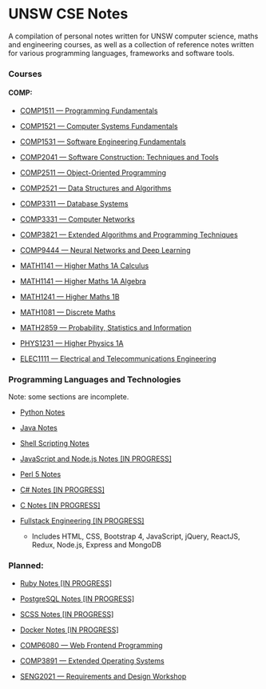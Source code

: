 # UNSW CSE Notes
A compilation of personal notes written for UNSW computer science, maths and engineering courses, as well as a collection of reference notes written for various programming languages, frameworks and software tools.

### Courses

#### COMP:
- <a href="https://www.notion.so/tymz/COMP1511-Programming-Fundamentals-dd71641eb8cb4d5f851db730cd07b941">COMP1511 — Programming Fundamentals</a>

- <a href="https://www.notion.so/tymz/COMP1521-Computer-Systems-Fundamentals-a0976cf0fcd34bb49360887a9167ae09">COMP1521 — Computer Systems Fundamentals</a>

- <a href="https://www.notion.so/tymz/COMP1531-Software-Engineering-Fundamentals-61b3b7b9d65148b0835ad62c934257de">COMP1531 — Software Engineering Fundamentals</a>

- <a href="https://www.notion.so/tymz/COMP2041-Software-Construction-Techniques-and-Tools-2965b1dd191c4bbf8ac131bbc9e9a74d">COMP2041 — Software Construction: Techniques and Tools</a>

- <a href="https://www.notion.so/tymz/COMP2511-Object-Oriented-Programming-cf5f3f332e10416caede894ec3e00d9d">COMP2511 — Object-Oriented Programming</a>

- <a href="https://www.notion.so/tymz/COMP2521-Data-Structures-and-Algorithms-708288ca10b541e5b21bd26a1179f52b">COMP2521 — Data Structures and Algorithms</a>

- <a href="https://www.notion.so/tymz/COMP3311-Database-System-2e574e205ef54dee8a525e13fa0ad48c">COMP3311 — Database Systems</a>

- <a href="https://www.notion.so/tymz/COMP3331-Computer-Networks-e151e541990941ec9d493d50d43eab75">COMP3331 — Computer Networks</a>

- <a href="https://docs.google.com/document/d/11XoevcA9kJeEW5sUtsIWotC34pyllP7mIRXsw3aqr3M/edit?usp=sharing">COMP3821 — Extended Algorithms and Programming Techniques</a>

- <a href="https://github.com/Tymotex/Neural-Networks">COMP9444 — Neural Networks and Deep Learning</a>

- <a href="https://docs.google.com/document/d/1LdtCi2MAIJy8ItS3NaAw9MrGN-X0fFn7ksCnMiXYh4c/edit?usp=sharing">MATH1141 — Higher Maths 1A Calculus</a>

- <a href="https://docs.google.com/document/d/15KoR6syt5e-zaSeH7EBPJhAZ6yMdNtmw0U6g_B1Mtl4/edit?usp=sharing">MATH1141 — Higher Maths 1A Algebra</a>

- <a href="https://docs.google.com/document/d/1W7v--PD80hQpHape7nOrFM3ckNl405Dt3aanLbf2_GU/edit?usp=sharing">MATH1241 — Higher Maths 1B</a>

- <a href="https://docs.google.com/document/d/10OiXvUbSTHCY5np_lF6_NmiMb1kbwqRlFuxARVdrwK8/edit?usp=sharing">MATH1081 — Discrete Maths</a>

- <a href="https://docs.google.com/document/d/1kOXD5diju1czseLrlawLffhVmk-4icND7aRNz0kookU/edit?usp=sharing">MATH2859 — Probability, Statistics and Information</a>

- <a href="https://docs.google.com/document/d/1kLp2xoe9ZaSIPN1se_cxo88BdgZ0lhNCcKaDNscubZI/edit?usp=sharing">PHYS1231 — Higher Physics 1A</a>

- <a href="https://docs.google.com/document/d/1kfDYovtexJm7El1bjilbnDCDj0MJ2gCsYk8Rh4gmMp0/edit?usp=sharing">ELEC1111 — Electrical and Telecommunications Engineering</a>

### Programming Languages and Technologies

Note: some sections are incomplete.

- <a href="https://www.notion.so/tymz/Python-Reference-32854bb805054c449d0f6f05e39bb3fb">Python Notes</a>

- <a href="https://www.notion.so/tymz/Java-Reference-e2015d8383bc4913af958e6af89be09a">Java Notes</a>

- <a href="https://www.notion.so/tymz/Bash-Shell-Scripting-Reference-9df017e0684e44d18b63ce5bb289e70c">Shell Scripting Notes</a>

- <a href="https://www.notion.so/tymz/JavaScript-and-Node-js-Reference-da609ced2bdd4297ade21e3c200e5498">JavaScript and Node.js Notes [IN PROGRESS]</a>

- <a href="https://www.notion.so/tymz/Perl-5-Reference-1602c0345a7440b2970a8d9f582d4514">Perl 5 Notes</a>

- <a href="https://www.notion.so/tymz/C-Reference-959b4b9a83dd46a6a9605c4205d2f466">C# Notes [IN PROGRESS]</a>

- <a href="https://www.notion.so/tymz/C-bb85007d7acb4b3aa7e690fce833408e">C Notes [IN PROGRESS]</a>

- <a href="https://www.notion.so/tymz/Fullstack-Engineering-394ebcac962a46dc81376fb8581a603b">Fullstack Engineering [IN PROGRESS]</a>
    - Includes HTML, CSS, Bootstrap 4, JavaScript, jQuery, ReactJS, Redux, Node.js, Express and MongoDB

### Planned:

- <a href="">Ruby Notes [IN PROGRESS]</a>

- <a href="">PostgreSQL Notes [IN PROGRESS]</a>

- <a href="">SCSS Notes [IN PROGRESS]</a>

- <a href="">Docker Notes [IN PROGRESS]</a>

- <a href="">COMP6080 — Web Frontend Programming</a>

- <a href="">COMP3891 — Extended Operating Systems</a>

- <a href="">SENG2021 — Requirements and Design Workshop</a>



